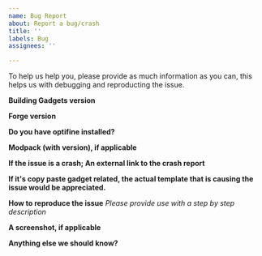 ```yaml
---
name: Bug Report
about: Report a bug/crash
title: ''
labels: Bug
assignees: ''

---
```


To help us help you, please provide as much information as you can, this helps us with debugging and reproducting the issue.

**Building Gadgets version**

**Forge version**

**Do you have optifine installed?**

**Modpack (with version), if applicable**

**If the issue is a crash; An external link to the crash report**

**If it's copy paste gadget related, the actual template that is causing the issue would be appreciated.**

**How to reproduce the issue**
*Please provide use with a step by step description*

**A screenshot, if applicable**

**Anything else we should know?**
